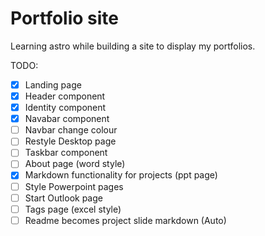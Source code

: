 # Portfolio site

Learning astro while building a site to display my portfolios.

TODO:
- [x] Landing page
- [x] Header component
- [x] Identity component
- [x] Navabar component
- [ ] Navbar change colour
- [ ] Restyle Desktop page
- [ ] Taskbar component
- [ ] About page (word style)
- [x] Markdown functionality for projects (ppt page)
- [ ] Style Powerpoint pages
- [ ] Start Outlook page
- [ ] Tags page (excel style)
- [ ] Readme becomes project slide markdown (Auto) 